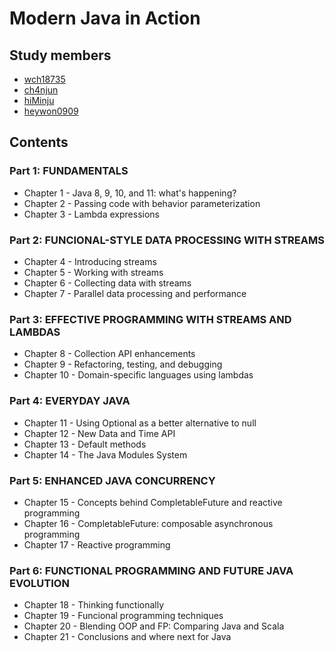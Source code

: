 # Modern Java in Action

## Study members

- [wch18735](https://github.com/wch18735)
- [ch4njun](https://github.com/slolee)
- [hiMinju](https://github.com/hiMinju)
- [heywon0909](https://github.com/heywon0909)

## Contents

### Part 1: FUNDAMENTALS
- Chapter 1 - Java 8, 9, 10, and 11: what's happening?
- Chapter 2 - Passing code with behavior parameterization
- Chapter 3 - Lambda expressions

### Part 2: FUNCIONAL-STYLE DATA PROCESSING WITH STREAMS 
- Chapter 4 - Introducing streams
- Chapter 5 - Working with streams
- Chapter 6 - Collecting data with streams
- Chapter 7 - Parallel data processing and performance

### Part 3: EFFECTIVE PROGRAMMING WITH STREAMS AND LAMBDAS
- Chapter 8 - Collection API enhancements
- Chapter 9 - Refactoring, testing, and debugging
- Chapter 10 - Domain-specific languages using lambdas

### Part 4: EVERYDAY JAVA 
- Chapter 11 - Using Optional as a better alternative to null
- Chapter 12 - New Data and Time API
- Chapter 13 - Default methods
- Chapter 14 - The Java Modules System

### Part 5: ENHANCED JAVA CONCURRENCY
- Chapter 15 - Concepts behind CompletableFuture and reactive programming
- Chapter 16 - CompletableFuture: composable asynchronous programming
- Chapter 17 - Reactive programming

### Part 6: FUNCTIONAL PROGRAMMING AND FUTURE JAVA EVOLUTION
- Chapter 18 - Thinking functionally
- Chapter 19 - Funcional programming techniques
- Chapter 20 - Blending OOP and FP: Comparing Java and Scala
- Chapter 21 - Conclusions and where next for Java